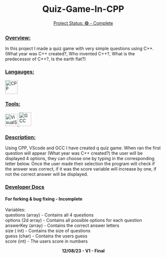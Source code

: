 <h1 align="center"><b>Quiz-Game-In-CPP</b></h1>
<p align="center"><u>Project Status: 🟢 - Complete</u></p>
<h3 align="left"><u>Overview:</u></h3>
<p align="left">In this project I made a quiz game with very simple questions using C++. (What year was C++ created?, Who invented C++?, What is the predecessor of C++?, Is the earth flat?)</p>
<h3 align="left"><u>Langauges:</u></h3>
<a href="https://cplusplus.com" target="_blank" rel="noreferrer"> 
<img src="https://upload.wikimedia.org/wikipedia/commons/thumb/1/18/ISO_C%2B%2B_Logo.svg/1200px-ISO_C%2B%2B_Logo.svg.png" alt="CPP" width="40" height="45"/> </a>
<h3 align="left"><u>Tools:</u></h3>
<a href="https://code.visualstudio.com" target="_blank" rel="noreferrer"> 
<img src="https://upload.wikimedia.org/wikipedia/commons/thumb/9/9a/Visual_Studio_Code_1.35_icon.svg/2048px-Visual_Studio_Code_1.35_icon.svg.png" alt="VisualStudioCode" width="40" height="40"/> 
<a href="https://gcc.gnu.org" target="_blank" rel="noreferrer"> 
<img src="https://upload.wikimedia.org/wikipedia/commons/thumb/a/af/GNU_Compiler_Collection_logo.svg/1736px-GNU_Compiler_Collection_logo.svg.png" alt="GCC" width="40" height="45"/> </a>
<h3 align="left"><u>Description:</u></h3>
<p align="left">Using CPP, VScode and GCC I have created q quiz game. When ran the first question will appear (What year was C++ created?) the user will be displayed 4 options, they can choose one by typing in the corresponding letter below. Once the user made their selection the program will check if the answer was correct, if it was the score variable will increase by one, if not the correct answer will be displayed.</p>
<h3 align="left"><u>Developer Docs</u></h3>
<h4>For forking & bug fixing - Incomplete</h4>
<p align="left">Variables:<br>questions (array) - Contains all 4 questions<br>options (2d array) - Contains all possible options for each question<br>answerKey (array) - Contains the correct answer letters<br>size ( int) - Contains the size of questions<br>guess (char) - Contains the users guess<br>score (int) - The users score in numbers</p>

<p align="center"><b>12/08/23 - V1 - Final</b></p>
